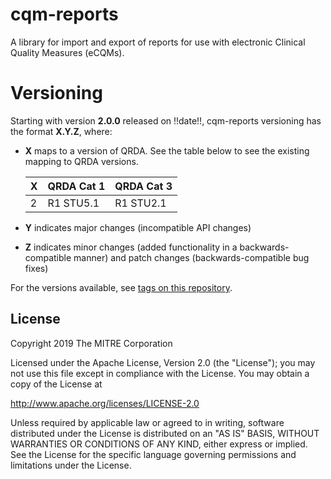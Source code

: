 # cqm-reports
A library for import and export of reports for use with electronic Clinical Quality Measures (eCQMs).

Versioning
==========

Starting with version **2.0.0** released on !!date!!, cqm-reports versioning has the format **X.Y.Z**, where:

* **X** maps to a version of QRDA. See the table below to see the existing mapping to QRDA versions.

  | X | QRDA Cat 1 | QRDA Cat 3 |
  | --- | --- | --- |
  | 2 | R1 STU5.1 | R1 STU2.1 |

* **Y** indicates major changes (incompatible API changes)

* **Z** indicates minor changes (added functionality in a backwards-compatible manner) and patch changes (backwards-compatible bug fixes)

For the versions available, see [tags on this repository](https://github.com/projecttacoma/cqm-validators/tags).

## License

Copyright 2019 The MITRE Corporation

Licensed under the Apache License, Version 2.0 (the "License"); you may not use this file except in compliance with the License. You may obtain a copy of the License at

http://www.apache.org/licenses/LICENSE-2.0

Unless required by applicable law or agreed to in writing, software distributed under the License is distributed on an "AS IS" BASIS, WITHOUT WARRANTIES OR CONDITIONS OF ANY KIND, either express or implied. See the License for the specific language governing permissions and limitations under the License.
